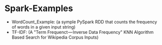 # Spark-Examples
- WordCount_Example: (a symple PySpark RDD that counts the frequency of words in a given input string)
- TF-IDF: (A "Term Frequenct — Inverse Data Frequency" KNN Algorithm Based Search for Wikipedia Corpus Inputs)
